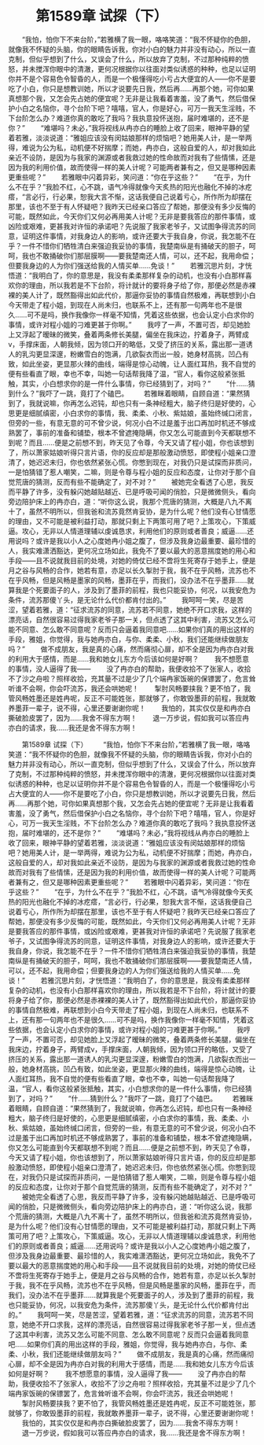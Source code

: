 # 　　第1589章 试探（下）
　　“我怕，怕你下不来台阶，”若雅横了我一眼，咯咯笑道：“我不怀疑你的色胆，就像我不怀疑的头脑，你的眼睛告诉我，你对小白的魅力并非没有动心，所以一直克制，但似乎想到了什么，又误会了什么，所以放弃了克制，不过那种纯粹的愤怒，并未搅浑你眼中的清澈，更何况根据你以往面对类似诱惑的种种，也足以证明你并不是个容易色令智昏的人，而是一个极懂得吃小亏占大便宜的人——你不是要吃了小白，你只是想教训她，所以才说要先日我，然后再……再那个她，可你如果真想那个我，又怎会先占她的便宜呢？无非是让我看着害羞，没了勇气，然后借保护小白之名恼你，寻个台阶下吧？嘻嘻，官人，你是好心，可万一我天生淫贱，不下台阶怎么办？难道你真的敢吃了我吗？我执意投怀送抱，届时难堪的，还不是你？”
　　“难堪吗？未必，”我将视线从冉亦白的睡脸上收了回来，眼神平静的望着若雅，淡淡说道：“雅姐应该没有闵姑娘那样的烦恼吧？她用美人计，是一举两得，难说为公为私，动机便不好揣摩；而她，冉亦白，这般自爱的人，却对我如此亲近不设防，是因为与我家的渊源或者我救过她的性命故而对我有了些情愫，还是因为我的利用价值，故而使得一样的美人计呢？可能两者兼有之，但又是哪种因素更重些呢？”
　　若雅眼中闪着异彩，笑问道：“你在乎这些？”
　　“在乎，为什么不在乎？”我脸不红，心不跳，语气冷得就像今天炙热的阳光也融化不掉的冰疙瘩，“言必行，行必果，恕我大言不惭，这话我便自己说着亏心，所作所为却摆在那里，该也不至于有人怀疑吧？我昨天已经亲口答应了帮她，那便没有多少反悔的可能，既然如此，今天你们又何必再用美人计呢？无非是要我答应的那件事情，或凶险或艰难，更甚我对许恒的承诺吧？先说服了我家老爷子，又试图争得流苏的同意，证明这件事情，对我身边人的影响，或许还要大于我自身，你说，我怎能不在乎？一件不惜你们牺牲清白来强迫我妥协的事情，我楚南纵是有捅破天的胆子，呵呵，我也不敢捅破你们那层膜啊——要我楚南还人情，可以，还不起，我用命偿；但要我身边的人为你们强送给我的人情买单……免谈！”
　　若雅沉思片刻，才恍悟道：“我明白了，你的意思是，我没有柔柔那样复杂的动机，也没有小白那样喜欢你的理由，所以我若是不下台阶，将计就计的要将身子给了你，那便必然是赤裸裸的美人计了，既然豁得出如此代价，那逼你妥协的事情自然极难，再联想到小白今天带走了程小姐，到现在人尚未归，也联系不上，还有那一句两年也不是很久……可不是吗，换作我像你一样毫不知情，凭着这些依据，也会认定小白求你的事情，或许对程小姐的刁难更甚于你啊。”
　　我哼了一声，不置可否，却见她脸上又浮起了暧昧的微笑，叠着两条修长美腿，偏坐在我床边，拧着身子，两臂成v，手撑床面，人朝我倾，因为领口开的略低，又受了挤压的关系，露出那一道诱人的乳沟更显深邃，粉嫩雪白的饱满，几欲裂衣而出一般，她身材高挑，凹凸有致，如此坐姿，更显那火辣的曲线，端得是惊心动魄，让人面红耳热，我不自觉的便有些看直了眼，幸也不幸，叫她一句话帮我降了温，“官人，看你这般紧张抵触，其实，小白想求你的是一件什么事情，你已经猜到了，对吗？”
　　“什……猜到什么？”我吓了一跳，竟打了个磕巴。
　　若雅眯着眼睛，自顾自道：“果然猜到了，我就说嘛，你再怎么迟钝，却也只有一条神经粗大，脑子终归是好使的，心思更是细腻缜密，小白求你的事情，我、柔柔、小秋、紫姑娘，虽始终缄口闭言，但旁的一些，有意无意的可不曾少说，何况小白不过是羞于出口再加时机还不够成熟罢了，事前的准备和铺垫，根本不曾遮掩隐瞒，你又怎么可能直到今天都联想不到呢？而且……便是之前想不到，昨天见了令尊，今天又请了程小姐，你也该想到了，所以萧家姑娘听得只言片语，你的反应却是那般激动愤怒，即使程小姐亲口澄清了，她迟迟未归，你也依然紧张心慌。你憋到现在，对我仍只是试探而非质问，一是怕猜错了惹人嘲笑，二嘛，则是令尊与程小姐的反应和态度，让你对于那个自觉荒唐的猜测，反而有些不能确定了，对不对？”
　　被她完全看透了心思，我反而平静了许多，没有躲闪她越贴越近、已是呼吸可闻的俏脸，只是微微侧头，看向旁边陪护床上的冉亦白，道：“听你这么说，我那个荒唐的猜测，大概是八九不离十了，虽然不明所以，但我爸和流苏竟然肯妥协，是为什么呢？他们没有心甘情愿的理由，又不可能是被利益打动，那就只剩上下两策可用了吧？上策攻心，下策威逼。攻心，无非以人情道理辅以虔诚恳求，利用他们的原则或者善良；威逼……还用说吗？或许是我以小人之心度她冉小姐之腹了，但涉及我身边最重要、最珍惜的人，我实难潇洒豁达，更何况立场如此，我免不了要以最大的恶意揣度她的用心和手段——且不说就我目前的处境，对她的倚仗已经不啻将生死寄存于她手上，便是月之谷与风畅的合作，她若有意，亦足以长久掣肘于我，我不在乎风畅，流苏也不在乎风畅，但是风畅是墨家的风畅，墨菲在乎，而我们，没办法不在乎墨菲……就算我是个死要面子的人，涉及到了墨菲的前程，我也只能妥协，何况，以我安危为条件，流苏那傻丫头，是无论什么代价都肯付出的。”
　　我呵呵一笑，尽是苦涩，望着若雅，道：“征求流苏的同意，流苏若不同意，她绝不开口求我，这样的漂亮话，自然很容易过得我家老爷子那一关，但点透了这其中利害，流苏又怎么可能不同意、怎么敢不同意呢？反而只会逼着我同意吧……如果你们真的用出这样的手段，雅姐，你觉得，我与她冉亦白，与你、柔柔、小秋，我们还能继续做朋友吗？”
　　做不成朋友，我是真的心痛，然而痛彻心扉，却不全是因为冉亦白对我的利用大于感情，而是……我和她女儿东方今后该如何是好啊？
　　我不想愿意的事情，没人逼得了我——
　　没了冉亦白的帮助，我便收拾不了张家人，收拾不了沙之舟啦？照样收拾，充其量不过是少了几个端冉家饭碗的保镖罢了，危言耸听谁不会啊，你会吓流苏，我还会哄她呢！
　　掣肘风畅要挟我？更不怕了，我管风畅姓墨还是姓冉呢，反正不可能姓张，那就够了，你敢毁墨菲的前程，我就敢养墨菲一辈子，说不得，心里还要谢谢你呢！
　　我怕的，其实仅仅是和冉亦白撕破脸皮罢了，因为……我舍不得东方啊！
　　退一万步说，假如我可以答应冉亦白的请求，我……我还是舍不得东方啊！

　　第1589章 试探（下）
　　“我怕，怕你下不来台阶，”若雅横了我一眼，咯咯笑道：“我不怀疑你的色胆，就像我不怀疑的头脑，你的眼睛告诉我，你对小白的魅力并非没有动心，所以一直克制，但似乎想到了什么，又误会了什么，所以放弃了克制，不过那种纯粹的愤怒，并未搅浑你眼中的清澈，更何况根据你以往面对类似诱惑的种种，也足以证明你并不是个容易色令智昏的人，而是一个极懂得吃小亏占大便宜的人——你不是要吃了小白，你只是想教训她，所以才说要先日我，然后再……再那个她，可你如果真想那个我，又怎会先占她的便宜呢？无非是让我看着害羞，没了勇气，然后借保护小白之名恼你，寻个台阶下吧？嘻嘻，官人，你是好心，可万一我天生淫贱，不下台阶怎么办？难道你真的敢吃了我吗？我执意投怀送抱，届时难堪的，还不是你？”
　　“难堪吗？未必，”我将视线从冉亦白的睡脸上收了回来，眼神平静的望着若雅，淡淡说道：“雅姐应该没有闵姑娘那样的烦恼吧？她用美人计，是一举两得，难说为公为私，动机便不好揣摩；而她，冉亦白，这般自爱的人，却对我如此亲近不设防，是因为与我家的渊源或者我救过她的性命故而对我有了些情愫，还是因为我的利用价值，故而使得一样的美人计呢？可能两者兼有之，但又是哪种因素更重些呢？”
　　若雅眼中闪着异彩，笑问道：“你在乎这些？”
　　“在乎，为什么不在乎？”我脸不红，心不跳，语气冷得就像今天炙热的阳光也融化不掉的冰疙瘩，“言必行，行必果，恕我大言不惭，这话我便自己说着亏心，所作所为却摆在那里，该也不至于有人怀疑吧？我昨天已经亲口答应了帮她，那便没有多少反悔的可能，既然如此，今天你们又何必再用美人计呢？无非是要我答应的那件事情，或凶险或艰难，更甚我对许恒的承诺吧？先说服了我家老爷子，又试图争得流苏的同意，证明这件事情，对我身边人的影响，或许还要大于我自身，你说，我怎能不在乎？一件不惜你们牺牲清白来强迫我妥协的事情，我楚南纵是有捅破天的胆子，呵呵，我也不敢捅破你们那层膜啊——要我楚南还人情，可以，还不起，我用命偿；但要我身边的人为你们强送给我的人情买单……免谈！”
　　若雅沉思片刻，才恍悟道：“我明白了，你的意思是，我没有柔柔那样复杂的动机，也没有小白那样喜欢你的理由，所以我若是不下台阶，将计就计的要将身子给了你，那便必然是赤裸裸的美人计了，既然豁得出如此代价，那逼你妥协的事情自然极难，再联想到小白今天带走了程小姐，到现在人尚未归，也联系不上，还有那一句两年也不是很久……可不是吗，换作我像你一样毫不知情，凭着这些依据，也会认定小白求你的事情，或许对程小姐的刁难更甚于你啊。”
　　我哼了一声，不置可否，却见她脸上又浮起了暧昧的微笑，叠着两条修长美腿，偏坐在我床边，拧着身子，两臂成v，手撑床面，人朝我倾，因为领口开的略低，又受了挤压的关系，露出那一道诱人的乳沟更显深邃，粉嫩雪白的饱满，几欲裂衣而出一般，她身材高挑，凹凸有致，如此坐姿，更显那火辣的曲线，端得是惊心动魄，让人面红耳热，我不自觉的便有些看直了眼，幸也不幸，叫她一句话帮我降了温，“官人，看你这般紧张抵触，其实，小白想求你的是一件什么事情，你已经猜到了，对吗？”
　　“什……猜到什么？”我吓了一跳，竟打了个磕巴。
　　若雅眯着眼睛，自顾自道：“果然猜到了，我就说嘛，你再怎么迟钝，却也只有一条神经粗大，脑子终归是好使的，心思更是细腻缜密，小白求你的事情，我、柔柔、小秋、紫姑娘，虽始终缄口闭言，但旁的一些，有意无意的可不曾少说，何况小白不过是羞于出口再加时机还不够成熟罢了，事前的准备和铺垫，根本不曾遮掩隐瞒，你又怎么可能直到今天都联想不到呢？而且……便是之前想不到，昨天见了令尊，今天又请了程小姐，你也该想到了，所以萧家姑娘听得只言片语，你的反应却是那般激动愤怒，即使程小姐亲口澄清了，她迟迟未归，你也依然紧张心慌。你憋到现在，对我仍只是试探而非质问，一是怕猜错了惹人嘲笑，二嘛，则是令尊与程小姐的反应和态度，让你对于那个自觉荒唐的猜测，反而有些不能确定了，对不对？”
　　被她完全看透了心思，我反而平静了许多，没有躲闪她越贴越近、已是呼吸可闻的俏脸，只是微微侧头，看向旁边陪护床上的冉亦白，道：“听你这么说，我那个荒唐的猜测，大概是八九不离十了，虽然不明所以，但我爸和流苏竟然肯妥协，是为什么呢？他们没有心甘情愿的理由，又不可能是被利益打动，那就只剩上下两策可用了吧？上策攻心，下策威逼。攻心，无非以人情道理辅以虔诚恳求，利用他们的原则或者善良；威逼……还用说吗？或许是我以小人之心度她冉小姐之腹了，但涉及我身边最重要、最珍惜的人，我实难潇洒豁达，更何况立场如此，我免不了要以最大的恶意揣度她的用心和手段——且不说就我目前的处境，对她的倚仗已经不啻将生死寄存于她手上，便是月之谷与风畅的合作，她若有意，亦足以长久掣肘于我，我不在乎风畅，流苏也不在乎风畅，但是风畅是墨家的风畅，墨菲在乎，而我们，没办法不在乎墨菲……就算我是个死要面子的人，涉及到了墨菲的前程，我也只能妥协，何况，以我安危为条件，流苏那傻丫头，是无论什么代价都肯付出的。”
　　我呵呵一笑，尽是苦涩，望着若雅，道：“征求流苏的同意，流苏若不同意，她绝不开口求我，这样的漂亮话，自然很容易过得我家老爷子那一关，但点透了这其中利害，流苏又怎么可能不同意、怎么敢不同意呢？反而只会逼着我同意吧……如果你们真的用出这样的手段，雅姐，你觉得，我与她冉亦白，与你、柔柔、小秋，我们还能继续做朋友吗？”
　　做不成朋友，我是真的心痛，然而痛彻心扉，却不全是因为冉亦白对我的利用大于感情，而是……我和她女儿东方今后该如何是好啊？
　　我不想愿意的事情，没人逼得了我——
　　没了冉亦白的帮助，我便收拾不了张家人，收拾不了沙之舟啦？照样收拾，充其量不过是少了几个端冉家饭碗的保镖罢了，危言耸听谁不会啊，你会吓流苏，我还会哄她呢！
　　掣肘风畅要挟我？更不怕了，我管风畅姓墨还是姓冉呢，反正不可能姓张，那就够了，你敢毁墨菲的前程，我就敢养墨菲一辈子，说不得，心里还要谢谢你呢！
　　我怕的，其实仅仅是和冉亦白撕破脸皮罢了，因为……我舍不得东方啊！
　　退一万步说，假如我可以答应冉亦白的请求，我……我还是舍不得东方啊！
